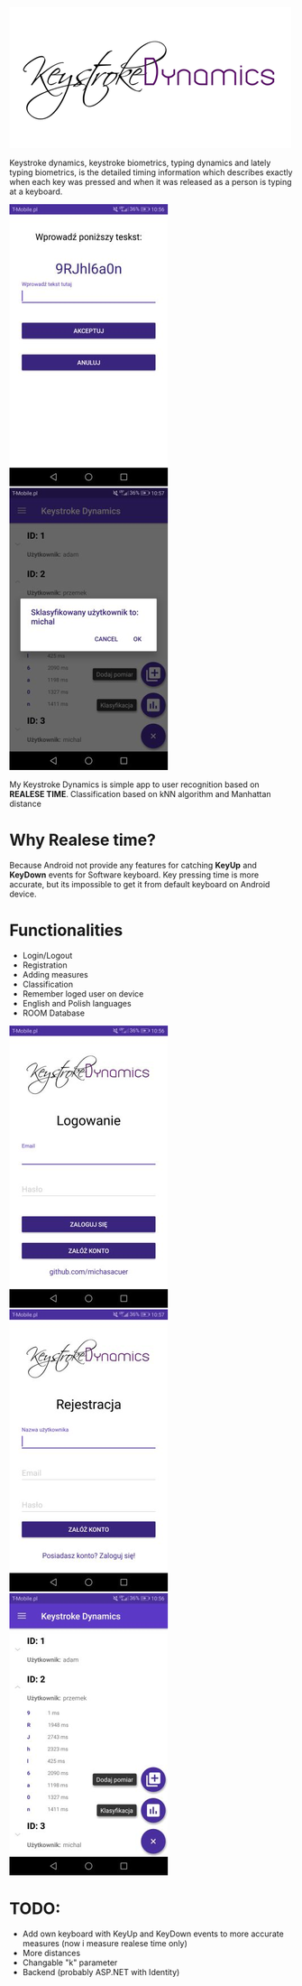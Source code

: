 ![My image](https://github.com/michasacuer/Keystroke-dynamics/blob/master/app/src/main/res/drawable/logo.png)

Keystroke dynamics, keystroke biometrics, typing dynamics and lately typing biometrics, is the detailed timing information which describes exactly when each key was pressed and when it was released as a person is typing at a  keyboard.

![My image](https://github.com/michasacuer/Keystroke-dynamics/blob/master/photos/5.jpg) ![My image](https://github.com/michasacuer/Keystroke-dynamics/blob/master/photos/7.jpg)

My Keystroke Dynamics is simple app to user recognition based on **REALESE TIME**. Classification based on kNN 
algorithm and Manhattan distance

# Why Realese time?

Because Android not provide any features for catching **KeyUp** and **KeyDown** events for Software keyboard. Key pressing time is more 
accurate, but its impossible to get it from default keyboard on Android device.

# Functionalities
- Login/Logout
- Registration
- Adding measures
- Classification
- Remember loged user on device
- English and Polish languages
- ROOM Database

![My image](https://github.com/michasacuer/Keystroke-dynamics/blob/master/photos/8.jpg) ![My image](https://github.com/michasacuer/Keystroke-dynamics/blob/master/photos/3.jpg) ![My image](https://github.com/michasacuer/Keystroke-dynamics/blob/master/photos/4.jpg)

# TODO:
- Add own keyboard with KeyUp and KeyDown events to more accurate measures (now i measure realese time only)
- More distances
- Changable "k" parameter
- Backend (probably ASP.NET with Identity)
